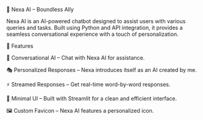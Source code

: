 🗿 Nexa AI – Boundless Ally

Nexa AI is an AI-powered chatbot designed to assist users with various queries and tasks. Built using Python and API integration, it provides a seamless conversational experience with a touch of personalization.

🚀 Features

💬 Conversational AI – Chat with Nexa AI for assistance.

🎭 Personalized Responses – Nexa introduces itself as an AI created by me.

⚡ Streamed Responses – Get real-time word-by-word responses.

🎨 Minimal UI – Built with Streamlit for a clean and efficient interface.

🖼️ Custom Favicon – Nexa AI features a personalized icon.
